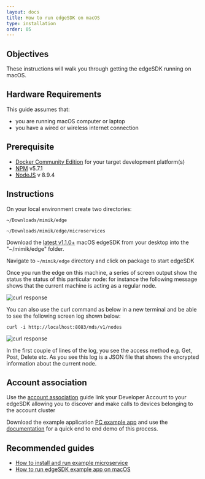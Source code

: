 ```yaml
---
layout: docs
title: How to run edgeSDK on macOS
type: installation
order: 05
---
```


## Objectives

These instructions will walk you through getting the edgeSDK running on macOS.

## Hardware Requirements

This guide assumes that:

- you are running macOS  computer or laptop
- you have a wired or wireless internet connection

## Prerequisite

- [Docker Community Edition](https://www.docker.com/community-edition#/download) for your target development platform(s)
- [NPM](https://www.npmjs.com/) v5.7.1
- [NodeJS](https://nodejs.org) v 8.9.4

## Instructions

On your local environment create two directories:

```~/Downloads/mimik/edge```

```~/Downloads/mimik/edge/microservices```

Download the [latest v1.1.0+](https://github.com/mimikgit/edgeSDK/releases) macOS edgeSDK from your desktop into the "~/mimik/edge" folder.

Navigate to ```~/mimik/edge``` directory and click on package to start edgeSDK

Once you run the edge on this machine, a series of screen output show the status the status of this particular node: for instance the following message shows that the current machine is acting as a regular node.

![curl response](/assets/images/documentation/macOS_regular_node.png)

You can also use the curl command as below in a new terminal and be able to see the following screen log shown below:

```curl -i http://localhost:8083/mds/v1/nodes```

![curl response](/assets/images/documentation/curl_response_install_edgeSDK.png)

In the first couple of lines of the log, you see the access method e.g. Get, Post, Delete etc. As you see this log is a JSON file that shows the encrypted information about the current node.

## Account association

Use the [account association](/docs/1.1.0/getting-started/account-association.html) guide link your Developer Account to your edgeSDK allowing you to discover and make calls to devices belonging to the account cluster 

Download the example application  [PC example app](https://github.com/mimikgit/edgeSDK/tree/master/example/PC%20Hello%20App) and use the [documentation](/docs/1.1.0/example-apps/how-to-run-edgesdk-example-app-on-macos.html)  for a quick end to end demo of this process.

## Recommended guides

- [How to install and run example microservice](/docs/1.1.0/microservices/How-to-deploy-example-microservice.html)
- [How to run edgeSDK example app on macOS ](/docs/1.1.0/example-apps/how-to-run-edgeSDK-example-app-on-macos.html)